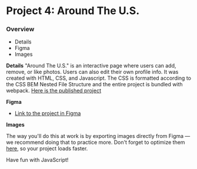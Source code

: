 # Project 4: Around The U.S.

### Overview

- Details
- Figma
- Images

**Details**
"Around The U.S." is an interactive page where users can add, remove, or like photos. Users can also edit their own profile info. It was created with HTML, CSS, and Javascript. The CSS is formatted according to the CSS BEM Nested File Structure and the entire project is bundled with webpack. [Here is the published project](https://julieg18.github.io/web_project_4/)

**Figma**

- [Link to the project in Figma](https://www.figma.com/file/mUgu8OSHWE0M6p6vfwmdu9/Sprint-4-Around-The-U.S.-desktop-mobile?node-id=0%3A1)

**Images**

The way you'll do this at work is by exporting images directly from Figma — we recommend doing that to practice more. Don't forget to optimize them [here](https://tinypng.com/), so your project loads faster.

Have fun with JavaScript!
